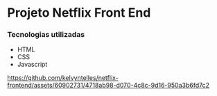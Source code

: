 <h1>Projeto Netflix Front End</h1>
<h3>Tecnologias utilizadas</h3>
<ul>
  <li>HTML</li>
  <li>CSS</li>
  <li>Javascript</li>
</ul>

https://github.com/kelvyntelles/netflix-frontend/assets/60902731/4718ab98-d070-4c8c-9d16-950a3b6fd7c2

